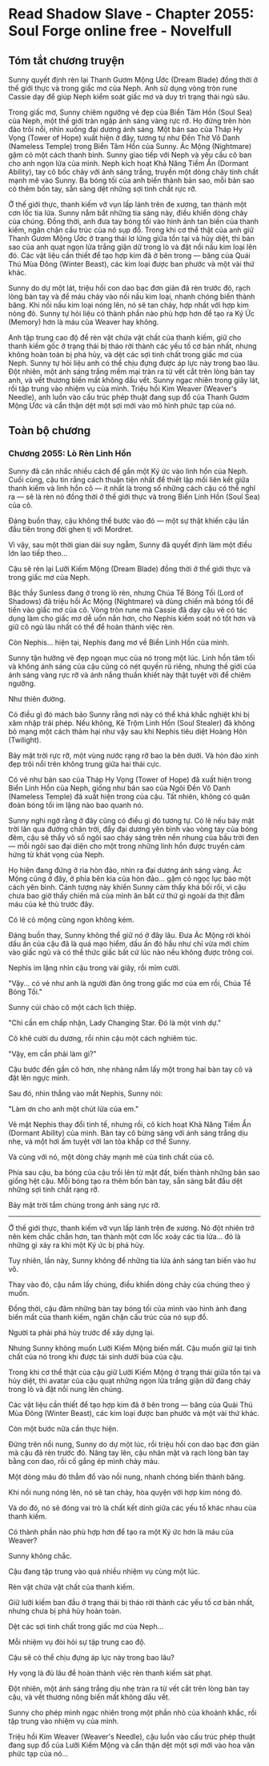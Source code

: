 # Read Shadow Slave - Chapter 2055: Soul Forge online free - Novelfull

## Tóm tắt chương truyện

Sunny quyết định rèn lại Thanh Gươm Mộng Ước (Dream Blade) đồng thời ở thế giới thực và trong giấc mơ của Neph. Anh sử dụng vòng tròn rune Cassie dạy để giúp Neph kiểm soát giấc mơ và duy trì trạng thái ngủ sâu.

Trong giấc mơ, Sunny chiêm ngưỡng vẻ đẹp của Biển Tâm Hồn (Soul Sea) của Neph, một thế giới tràn ngập ánh sáng vàng rực rỡ. Họ đứng trên hòn đảo trôi nổi, nhìn xuống đại dương ánh sáng. Một bản sao của Tháp Hy Vọng (Tower of Hope) xuất hiện ở đây, tương tự như Đền Thờ Vô Danh (Nameless Temple) trong Biển Tâm Hồn của Sunny. Ác Mộng (Nightmare) gặm cỏ một cách thanh bình. Sunny giao tiếp với Neph và yêu cầu cô ban cho anh ngọn lửa của mình. Neph kích hoạt Khả Năng Tiềm Ẩn (Dormant Ability), tay cô bốc cháy với ánh sáng trắng, truyền một dòng chảy tinh chất mạnh mẽ vào Sunny. Ba bóng tối của anh biến thành bản sao, mỗi bản sao có thêm bốn tay, sẵn sàng dệt những sợi tinh chất rực rỡ.

Ở thế giới thực, thanh kiếm vỡ vụn lấp lánh trên đe xương, tan thành một cơn lốc tia lửa. Sunny nắm bắt những tia sáng này, điều khiển dòng chảy của chúng. Đồng thời, anh đưa tay bóng tối vào hình ảnh tan biến của thanh kiếm, ngăn chặn cấu trúc của nó sụp đổ. Trong khi cơ thể thật của anh giữ Thanh Gươm Mộng Ước ở trạng thái lơ lửng giữa tồn tại và hủy diệt, thì bản sao của anh quạt ngọn lửa trắng giận dữ trong lò và đặt nồi nấu kim loại lên đó. Các vật liệu cần thiết để tạo hợp kim đã ở bên trong — băng của Quái Thú Mùa Đông (Winter Beast), các kim loại được ban phước và một vài thứ khác.

Sunny do dự một lát, triệu hồi con dao bạc đơn giản đã rèn trước đó, rạch lòng bàn tay và để máu chảy vào nồi nấu kim loại, nhanh chóng biến thành băng. Khi nồi nấu kim loại nóng lên, nó sẽ tan chảy, hợp nhất với hợp kim nóng đỏ. Sunny tự hỏi liệu có thành phần nào phù hợp hơn để tạo ra Ký Ức (Memory) hơn là máu của Weaver hay không.

Anh tập trung cao độ để rèn vật chứa vật chất của thanh kiếm, giữ cho thanh kiếm gốc ở trạng thái bị tháo rời thành các yếu tố cơ bản nhất, nhưng không hoàn toàn bị phá hủy, và dệt các sợi tinh chất trong giấc mơ của Neph. Sunny tự hỏi liệu anh có thể chịu đựng được áp lực này trong bao lâu. Đột nhiên, một ánh sáng trắng mềm mại tràn ra từ vết cắt trên lòng bàn tay anh, và vết thương biến mất không dấu vết. Sunny ngạc nhiên trong giây lát, rồi tập trung vào nhiệm vụ của mình. Triệu hồi Kim Weaver (Weaver's Needle), anh luồn vào cấu trúc phép thuật đang sụp đổ của Thanh Gươm Mộng Ước và cẩn thận dệt một sợi mới vào mô hình phức tạp của nó.

## Toàn bộ chương

### Chương 2055: Lò Rèn Linh Hồn

Sunny đã cân nhắc nhiều cách để gắn một Ký ức vào linh hồn của Neph. Cuối cùng, cậu tin rằng cách thuận tiện nhất để thiết lập mối liên kết giữa thanh kiếm và linh hồn cô — ít nhất là trong số những cách cậu có thể nghĩ ra — sẽ là rèn nó đồng thời ở thế giới thực và trong Biển Linh Hồn (Soul Sea) của cô.

Đáng buồn thay, cậu không thể bước vào đó — một sự thật khiến cậu lần đầu tiên trong đời ghen tị với Mordret.

Vì vậy, sau một thời gian dài suy ngẫm, Sunny đã quyết định làm một điều lớn lao tiếp theo...

Cậu sẽ rèn lại Lưỡi Kiếm Mộng (Dream Blade) đồng thời ở thế giới thực và trong giấc mơ của Neph.

Bậc thầy Sunless đang ở trong lò rèn, nhưng Chúa Tể Bóng Tối (Lord of Shadows) đã triệu hồi Ác Mộng (Nightmare) và dùng chiến mã bóng tối để tiến vào giấc mơ của cô. Vòng tròn rune mà Cassie đã dạy cậu vẽ có tác dụng làm cho giấc mơ dễ uốn nắn hơn, cho Nephis kiểm soát nó tốt hơn và giữ cô ngủ lâu nhất có thể để hoàn thành việc rèn.

Còn Nephis... hiện tại, Nephis đang mơ về Biển Linh Hồn của mình.

Sunny tận hưởng vẻ đẹp ngoạn mục của nó trong một lúc. Linh hồn tăm tối và không ánh sáng của cậu cũng có nét quyến rũ riêng, nhưng thế giới của ánh sáng vàng rực rỡ và ánh nắng thuần khiết này thật tuyệt vời để chiêm ngưỡng.

Như thiên đường.

Có điều gì đó mách bảo Sunny rằng nơi này có thể khá khắc nghiệt khi bị xâm nhập trái phép. Nếu không, Kẻ Trộm Linh Hồn (Soul Stealer) đã không bỏ mạng một cách thảm hại như vậy sau khi Nephis tiêu diệt Hoàng Hôn (Twilight).

Bảy mặt trời rực rỡ, một vùng nước rạng rỡ bao la bên dưới. Và hòn đảo xinh đẹp trôi nổi trên không trung giữa hai thái cực.

Có vẻ như bản sao của Tháp Hy Vọng (Tower of Hope) đã xuất hiện trong Biển Linh Hồn của Neph, giống như bản sao của Ngôi Đền Vô Danh (Nameless Temple) đã xuất hiện trong của cậu. Tất nhiên, không có quân đoàn bóng tối im lặng nào bao quanh nó.

Sunny nghi ngờ rằng ở đây cũng có điều gì đó tương tự. Có lẽ nếu bảy mặt trời lăn qua đường chân trời, đẩy đại dương yên bình vào vòng tay của bóng đêm, cậu sẽ thấy vô số ngôi sao cháy sáng trên nền nhung của bầu trời đen — mỗi ngôi sao đại diện cho một trong những linh hồn được truyền cảm hứng từ khát vọng của Neph.

Họ hiện đang đứng ở rìa hòn đảo, nhìn ra đại dương ánh sáng vàng. Ác Mộng cũng ở đây, ở phía bên kia của hòn đảo... gặm cỏ ngọc lục bảo một cách yên bình. Cảnh tượng này khiến Sunny cảm thấy khá bối rối, vì cậu chưa bao giờ thấy chiến mã của mình ăn bất cứ thứ gì ngoài da thịt đẫm máu của kẻ thù trước đây.

Có lẽ cỏ mộng cũng ngon không kém.

Đáng buồn thay, Sunny không thể giữ nó ở đây lâu. Đưa Ác Mộng rời khỏi dấu ấn của cậu đã là quá mạo hiểm, dấu ấn đó hầu như chỉ vừa mới chìm vào giấc ngủ và có thể thức giấc bất cứ lúc nào nếu không được trông coi.

Nephis im lặng nhìn cậu trong vài giây, rồi mỉm cười.

"Vậy... có vẻ như anh là người đàn ông trong giấc mơ của em rồi, Chúa Tể Bóng Tối."

Sunny cúi chào cô một cách lịch thiệp.

"Chỉ cần em chấp nhận, Lady Changing Star. Đó là một vinh dự."

Cô khẽ cười du dương, rồi nhìn cậu một cách nghiêm túc.

"Vậy, em cần phải làm gì?"

Cậu bước đến gần cô hơn, nhẹ nhàng nắm lấy một trong hai bàn tay cô và đặt lên ngực mình.

Sau đó, nhìn thẳng vào mắt Nephis, Sunny nói:

"Làm ơn cho anh một chút lửa của em."

Vẻ mặt Nephis thay đổi tinh tế, nhưng rồi, cô kích hoạt Khả Năng Tiềm Ẩn (Dormant Ability) của mình. Bàn tay cô bừng sáng với ánh sáng trắng dịu nhẹ, và một hơi ấm tuyệt vời lan tỏa khắp cơ thể Sunny.

Và cùng với nó, một dòng chảy mạnh mẽ của tinh chất của cô.

Phía sau cậu, ba bóng của cậu trồi lên từ mặt đất, biến thành những bản sao giống hệt cậu. Mỗi bóng tạo ra thêm bốn bàn tay, sẵn sàng bắt đầu dệt những sợi tinh chất rạng rỡ.

Bảy mặt trời tắm chúng trong ánh sáng rực rỡ.

***

Ở thế giới thực, thanh kiếm vỡ vụn lấp lánh trên đe xương. Nó đột nhiên trở nên kém chắc chắn hơn, tan thành một cơn lốc xoáy các tia lửa... đó là những gì xảy ra khi một Ký ức bị phá hủy.

Tuy nhiên, lần này, Sunny không để những tia lửa ánh sáng tan biến vào hư vô.

Thay vào đó, cậu nắm lấy chúng, điều khiển dòng chảy của chúng theo ý muốn.

Đồng thời, cậu đâm những bàn tay bóng tối của mình vào hình ảnh đang biến mất của thanh kiếm, ngăn chặn cấu trúc của nó sụp đổ.

Người ta phải phá hủy trước để xây dựng lại.

Nhưng Sunny không muốn Lưỡi Kiếm Mộng biến mất. Cậu muốn giữ lại tinh chất của nó trong khi được tái sinh dưới búa của cậu.

Trong khi cơ thể thật của cậu giữ Lưỡi Kiếm Mộng ở trạng thái giữa tồn tại và hủy diệt, thì avatar của cậu quạt những ngọn lửa trắng giận dữ đang cháy trong lò và đặt nồi nung lên chúng.

Các vật liệu cần thiết để tạo hợp kim đã ở bên trong — băng của Quái Thú Mùa Đông (Winter Beast), các kim loại được ban phước và một vài thứ khác.

Còn một bước nữa cần thực hiện.

Đứng trên nồi nung, Sunny do dự một lúc, rồi triệu hồi con dao bạc đơn giản mà cậu đã rèn trước đó. Nâng tay lên, cậu nhăn mặt và rạch lòng bàn tay bằng con dao, rồi cố gắng ép mình chảy máu.

Một dòng máu đỏ thẫm đổ vào nồi nung, nhanh chóng biến thành băng.

Khi nồi nung nóng lên, nó sẽ tan chảy, hòa quyện với hợp kim nóng đỏ.

Và do đó, nó sẽ đóng vai trò là chất kết dính giữa các yếu tố khác nhau của thanh kiếm.

Có thành phần nào phù hợp hơn để tạo ra một Ký ức hơn là máu của Weaver?

Sunny không chắc.

Cậu đang tập trung vào quá nhiều nhiệm vụ cùng một lúc.

Rèn vật chứa vật chất của thanh kiếm.

Giữ lưỡi kiếm ban đầu ở trạng thái bị tháo rời thành các yếu tố cơ bản nhất, nhưng chưa bị phá hủy hoàn toàn.

Dệt các sợi tinh chất trong giấc mơ của Neph...

Mỗi nhiệm vụ đòi hỏi sự tập trung cao độ.

Cậu sẽ có thể chịu đựng áp lực này trong bao lâu?

Hy vọng là đủ lâu để hoàn thành việc rèn thanh kiếm sát phạt.

Đột nhiên, một ánh sáng trắng dịu nhẹ tràn ra từ vết cắt trên lòng bàn tay cậu, và vết thương nông biến mất không dấu vết.

Sunny cho phép mình ngạc nhiên trong một phần nhỏ của khoảnh khắc, rồi tập trung vào nhiệm vụ của mình.

Triệu hồi Kim Weaver (Weaver's Needle), cậu luồn vào cấu trúc phép thuật đang sụp đổ của Lưỡi Kiếm Mộng và cẩn thận dệt một sợi mới vào hoa văn phức tạp của nó...